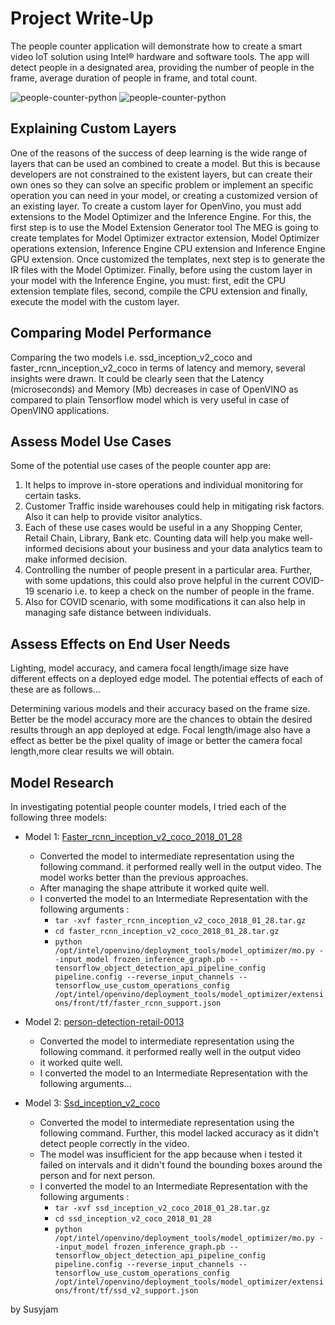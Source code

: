 [Faster_rcnn_inception_v2_coco_2018_01_28]: https://github.com/tensorflow/models/blob/master/research/object_detection/g3doc/detection_model_zoo.md
[person-detection-retail-0013]: https://docs.openvinotoolkit.org/2019_R3/_models_intel_person_detection_retail_0013_description_person_detection_retail_0013.html
[Ssd_inception_v2_coco]: https://github.com/tensorflow/models/blob/master/research/object_detection/g3doc/detection_model_zoo.md

# Project Write-Up

The people counter application will demonstrate how to create a smart video IoT solution using Intel® hardware and software tools. The app will detect people in a designated area, providing the number of people in the frame, average duration of people in frame, and total count.

![people-counter-python](./intel%20proyect%201%2013.png)
![people-counter-python](./intel%20proyecto%201%2013%2036.png)

## Explaining Custom Layers

One of the reasons of the success of deep learning is the wide range of layers that can be used an combined to create a model. But this is because developers are not constrained to the existent layers, but can create their own ones so they can solve an specific problem or implement an specific operation you can need in your model, or creating a customized version of an existing layer.
To create a custom layer for OpenVino, you must add extensions to the Model Optimizer and the Inference Engine. For this, the first step is to use the Model Extension Generator tool The MEG is going to create templates for Model Optimizer extractor extension, Model Optimizer operations extension, Inference Engine CPU extension and Inference Engine GPU extension. Once customized the templates, next step is to generate the IR files with the Model Optimizer. Finally, before using the custom layer in your model with the Inference Engine, you must: first, edit the CPU extension template files, second, compile the CPU extension and finally, execute the model with the custom layer.

## Comparing Model Performance

Comparing the two models i.e. ssd_inception_v2_coco and faster_rcnn_inception_v2_coco in terms of latency and memory, several insights were drawn. It could be clearly seen that the Latency (microseconds) and Memory (Mb) decreases in case of OpenVINO as compared to plain Tensorflow model which is very useful in case of OpenVINO applications.

## Assess Model Use Cases

Some of the potential use cases of the people counter app are:

  1. It helps to improve in-store operations and individual monitoring for certain tasks.
  2. Customer Traffic inside warehouses could help in mitigating risk factors. Also it can help to provide visitor analytics.
  3. Each of these use cases would be useful in a any Shopping Center, Retail Chain, Library, Bank etc. Counting data will help you make well-informed decisions about your business and your data analytics team to make informed decision.
  4. Controlling the number of people present in a particular area. Further, with some updations, this could also prove helpful in the current COVID-19 scenario i.e. to keep a check on the number of people in the frame.
  5. Also for COVID scenario, with some modifications it can also help in managing safe distance between individuals.

## Assess Effects on End User Needs

Lighting, model accuracy, and camera focal length/image size have different effects on a deployed edge model. The potential effects of each of these are as follows...

  Determining various models and their accuracy based on the frame size.
  Better be the model accuracy more are the chances to obtain the desired results through an app deployed at edge.
  Focal length/image also have a effect as better be the pixel quality of image or better the camera focal length,more clear results we will obtain.

## Model Research

In investigating potential people counter models, I tried each of the following three models:

- Model 1: [Faster_rcnn_inception_v2_coco_2018_01_28]

  - Converted the model to intermediate representation using the following command. it performed really well in the output video. The model works better than the previous approaches.
  - After managing the shape attribute it worked quite well.
  - I converted the model to an Intermediate Representation with the following arguments :
    - ```tar -xvf faster_rcnn_inception_v2_coco_2018_01_28.tar.gz```
    - ```cd faster_rcnn_inception_v2_coco_2018_01_28.tar.gz```
    - ```python /opt/intel/openvino/deployment_tools/model_optimizer/mo.py --input_model frozen_inference_graph.pb --tensorflow_object_detection_api_pipeline_config pipeline.config --reverse_input_channels --tensorflow_use_custom_operations_config /opt/intel/openvino/deployment_tools/model_optimizer/extensions/front/tf/faster_rcnn_support.json```
  
- Model 2: [person-detection-retail-0013]

  - Converted the model to intermediate representation using the following command. it performed really well in the output video
  - it worked quite well.
  - I converted the model to an Intermediate Representation with the following arguments...


- Model 3: [Ssd_inception_v2_coco]

  - Converted the model to intermediate representation using the following command. Further, this model lacked accuracy as it didn't detect people correctly in the video. 
  - The model was insufficient for the app because when i tested it failed on intervals and it didn't found the bounding boxes around the person and for next person.
  - I converted the model to an Intermediate Representation with the following arguments :
    - ```tar -xvf ssd_inception_v2_coco_2018_01_28.tar.gz```
    - ```cd ssd_inception_v2_coco_2018_01_28```
    - ```python /opt/intel/openvino/deployment_tools/model_optimizer/mo.py --input_model frozen_inference_graph.pb --tensorflow_object_detection_api_pipeline_config pipeline.config --reverse_input_channels --tensorflow_use_custom_operations_config /opt/intel/openvino/deployment_tools/model_optimizer/extensions/front/tf/ssd_v2_support.json```
    
 by Susyjam
  

